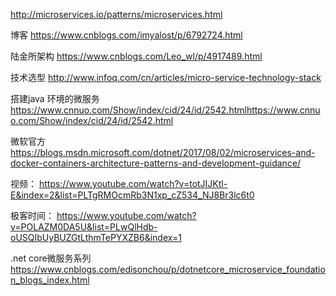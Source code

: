 
http://microservices.io/patterns/microservices.html



博客
https://www.cnblogs.com/imyalost/p/6792724.html


陆金所架构
https://www.cnblogs.com/Leo_wl/p/4917489.html

技术选型
http://www.infoq.com/cn/articles/micro-service-technology-stack

搭建java 环境的微服务
https://www.cnnuo.com/Show/index/cid/24/id/2542.htmlhttps://www.cnnuo.com/Show/index/cid/24/id/2542.html

微软官方
https://blogs.msdn.microsoft.com/dotnet/2017/08/02/microservices-and-docker-containers-architecture-patterns-and-development-guidance/


视频：
https://www.youtube.com/watch?v=totJIJKtl-E&index=2&list=PLTgRMOcmRb3N1xp_cZ534_NJ8Br3lc6t0

极客时间：
https://www.youtube.com/watch?v=POLAZM0DA5U&list=PLwQlHdb-oUSQIbUyBUZGtLthmTePYXZB6&index=1

.net core微服务系列
https://www.cnblogs.com/edisonchou/p/dotnetcore_microservice_foundation_blogs_index.html